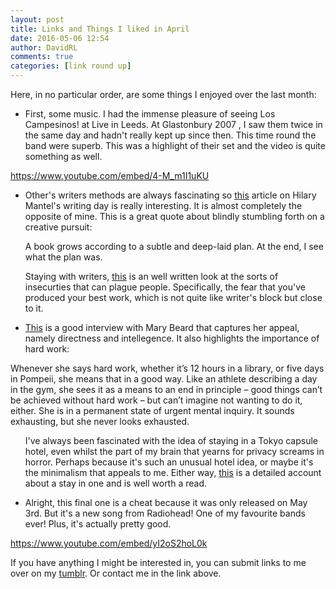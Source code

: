 ```yaml
---  
layout: post  
title: Links and Things I liked in April  
date: 2016-05-06 12:54  
author: DavidRL  
comments: true  
categories: [link round up]  
---  
```

Here, in no particular order, are some things I enjoyed over the last month:  

<ul>  
<li>First, some music. I had the immense pleasure of seeing Los Campesinos! at Live in Leeds. At Glastonbury 2007 , I saw them twice in the same day and hadn't really kept up since then. This time round the band were superb. This was a highlight of their set and the video is quite something as well.</li>  
</ul>  

https://www.youtube.com/embed/4-M_m1I1uKU

<!--more-->  

<ul>  
<li>Other's writers methods are always fascinating so <a href="http://www.theguardian.com/books/2016/apr/16/hilary-mantel-my-writing-day">this</a> article on Hilary Mantel's writing day is really interesting. It is almost completely the opposite of mine. This is a great quote about blindly stumbling forth on a creative pursuit:  

>   
  A book grows according to a subtle and deep-laid plan. At the end, I see what the plan was.  
</blockquote></li>  

Staying with writers, <a href="http://www.kellyjbaker.com/missed-turn/#more-722">this</a> is an well written look at the sorts of insecurties that can plague people. Specifically, the fear that you've produced your best work, which is not quite like writer's block but close to it.</p></li>  
<li><p><a href="http://www.theguardian.com/books/2016/apr/23/mary-beard-the-role-of-the-academic-is-to-make-everything-less-simple">This</a> is a good interview with Mary Beard that captures her appeal, namely directness and intellegence. It also highlights the importance of hard work:</p></li>  
</ul>  

>   
  <p>Whenever she says hard work, whether it’s 12 hours in a library, or five days in Pompeii, she means that in a good way. Like an athlete describing a day in the gym, she sees it as a means to an end in principle – good things can’t be achieved without hard work – but can’t imagine not wanting to do it, either. She is in a permanent state of urgent mental inquiry. It sounds exhausting, but she never looks exhausted.  
</blockquote>  

<ul>  

I've always been fascinated with the idea of staying in a Tokyo capsule hotel, even whilst the part of my brain that yearns for privacy screams in horror. Perhaps because it's such an unusual hotel idea, or maybe it's the minimalism that appeals to me. Either way, <a href="http://www.themorningnews.org/article/three-feet-by-six-feet-by-three-feet">this</a> is a detailed account about a stay in one and is well worth a read.</p></li>  
<li><p>Alright, this final one is a cheat because it was only released on May 3rd. But it's a new song from Radiohead! One of my favourite bands ever! Plus, it's actually pretty good.</p></li>  
</ul>  

https://www.youtube.com/embed/yI2oS2hoL0k

<p>If you have anything I might be interested in, you can submit links to me over on my <a href="http://binary-ephemera.tumblr.com/">tumblr</a>. Or contact me in the link above.  
